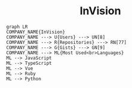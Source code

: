 <h1 align="center">InVision</h1>

```mermaid
graph LR
COMPANY_NAME{InVision}
COMPANY_NAME ---> U{Users} ---> UN[8]
COMPANY_NAME ---> R{Repositories} ---> RN[77]
COMPANY_NAME ---> G{Gists} ---> GN[9]
COMPANY_NAME ---> ML{Most Used<br>Languages}
ML --> JavaScript
ML --> TypeScript
ML --> Vue
ML --> Ruby
ML --> Python
```
